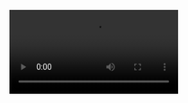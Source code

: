 ![result_1.mp4](https://github.com/Rehabilitation-Robotics-Lab/deepfake-project/blob/main/deepfake_results/result_1.mp4)
